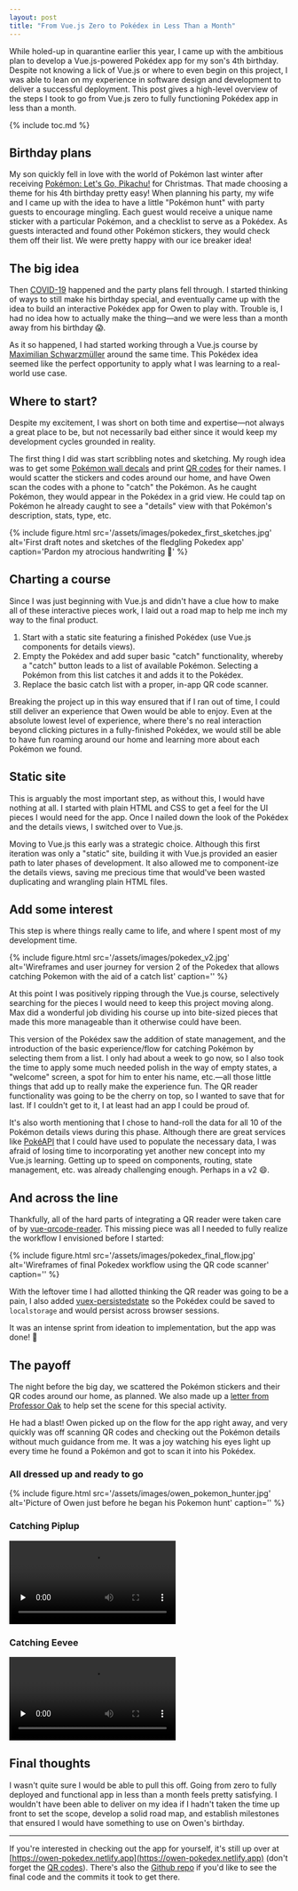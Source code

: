 ```yaml
---
layout: post
title: "From Vue.js Zero to Pokédex in Less Than a Month"
---
```


While holed-up in quarantine earlier this year, I came up with the ambitious
plan to develop a Vue.js-powered Pokédex app for my son's 4th birthday. Despite
not knowing a lick of Vue.js or where to even begin on this project, I was able
to lean on my experience in software design and development to deliver a
successful deployment. This post gives a high-level overview of the steps I took
to go from Vue.js zero to fully functioning Pokédex app in less than a month.

{% include toc.md %}

## Birthday plans

My son quickly fell in love with the world of Pokémon last winter after
receiving [Pokémon: Let's Go,
Pikachu!](https://www.nintendo.com/games/detail/pokemon-lets-go-pikachu-switch/)
for Christmas. That made choosing a theme for his 4th birthday pretty easy! When
planning his party, my wife and I came up with the idea to have a little
"Pokémon hunt" with party guests to encourage mingling. Each guest would receive
a unique name sticker with a particular Pokémon, and a checklist to serve as a
Pokédex. As guests interacted and found other Pokémon stickers, they would check
them off their list. We were pretty happy with our ice breaker idea!

## The big idea

Then
[COVID-19](https://en.wikipedia.org/wiki/2019%E2%80%9320_coronavirus_pandemic)
happened and the party plans fell through. I started thinking of ways to still
make his birthday special, and eventually came up with the idea to build an
interactive Pokédex app for Owen to play with. Trouble is, I had no idea how to
actually make the thing&mdash;and we were less than a month away from his
birthday 😱.

As it so happened, I had started working through a Vue.js course by [Maximilian
Schwarzmüller](https://twitter.com/maxedapps) around the same time. This Pokédex
idea seemed like the perfect opportunity to apply what I was learning to a
real-world use case.

## Where to start?

Despite my excitement, I was short on both time and expertise&mdash;not always a
great place to be, but not necessarily bad either since it would keep my
development cycles grounded in reality.

The first thing I did was start scribbling notes and sketching. My rough idea
was to get some [Pokémon wall
decals](https://www.amazon.com/gp/product/B07TQ9MJM1/) and print [QR
codes](https://docs.google.com/document/d/13JSqyVPQmlAES345SOwMGQ161Dcls2gCTL_K53ihnak/edit?usp=sharing)
for their names. I would scatter the stickers and codes around our home, and
have Owen scan the codes with a phone to "catch" the Pokémon. As he caught
Pokémon, they would appear in the Pokédex in a grid view. He could tap on
Pokémon he already caught to see a "details" view with that Pokémon's
description, stats, type, etc.

{% include figure.html src='/assets/images/pokedex_first_sketches.jpg'
alt='First draft notes and sketches of the fledgling Pokedex app'
caption='Pardon my atrocious handwriting 😬' %}

## Charting a course

Since I was just beginning with Vue.js and didn't have a clue how to make all of
these interactive pieces work, I laid out a road map to help me inch my way
to the final product.

1. Start with a static site featuring a finished Pokédex (use Vue.js components
   for details views).
2. Empty the Pokédex and add super basic "catch" functionality, whereby a
   "catch" button leads to a list of available Pokémon. Selecting a Pokémon from
   this list catches it and adds it to the Pokédex.
3. Replace the basic catch list with a proper, in-app QR code scanner.

Breaking the project up in this way ensured that if I ran out of time, I could
still deliver an experience that Owen would be able to enjoy. Even at the
absolute lowest level of experience, where there's no real interaction beyond
clicking pictures in a fully-finished Pokédex, we would still be able to have
fun roaming around our home and learning more about each Pokémon we found.

## Static site

This is arguably the most important step, as without this, I would have nothing
at all. I started with plain HTML and CSS to get a feel for the UI pieces I
would need for the app. Once I nailed down the look of the Pokédex and the
details views, I switched over to Vue.js.

Moving to Vue.js this early was a strategic choice. Although this first
iteration was only a "static" site, building it with Vue.js provided an easier
path to later phases of development. It also allowed me to component-ize the
details views, saving me precious time that would've been wasted duplicating and
wrangling plain HTML files.

## Add some interest

This step is where things really came to life, and where I spent most of my
development time.

{% include figure.html src='/assets/images/pokedex_v2.jpg' alt='Wireframes and
user journey for version 2 of the Pokedex that allows catching Pokemon with the
aid of a catch list' caption='' %}

At this point I was positively ripping through the Vue.js course, selectively
searching for the pieces I would need to keep this project moving along. Max did
a wonderful job dividing his course up into bite-sized pieces that made this
more manageable than it otherwise could have been.

This version of the Pokédex saw the addition of state management, and the
introduction of the basic experience/flow for catching Pokémon by selecting them
from a list. I only had about a week to go now, so I also took the time to apply
some much needed polish in the way of empty states, a "welcome" screen, a spot
for him to enter his name, etc.&mdash;all those little things that add up to
really make the experience fun. The QR reader functionality was going to be the
cherry on top, so I wanted to save that for last. If I couldn't get to it, I at
least had an app I could be proud of.

It's also worth mentioning that I chose to hand-roll the data for all 10 of the
Pokémon details views during this phase. Although there are great services like
[PokéAPI](https://pokeapi.co/) that I could have used to populate the necessary
data, I was afraid of losing time to incorporating yet another new concept into
my Vue.js learning. Getting up to speed on components, routing, state
management, etc. was already challenging enough. Perhaps in a v2 😄.

## And across the line

Thankfully, all of the hard parts of integrating a QR reader were taken care of
by [vue-qrcode-reader](https://github.com/gruhn/vue-qrcode-reader). This missing
piece was all I needed to fully realize the workflow I envisioned before I
started:

{% include figure.html src='/assets/images/pokedex_final_flow.jpg'
alt='Wireframes of final Pokedex workflow using the QR code scanner' caption=''
%}

With the leftover time I had allotted thinking the QR reader was going to be a
pain, I also added
[vuex-persistedstate](https://github.com/robinvdvleuten/vuex-persistedstate) so
the Pokédex could be saved to `localstorage` and would persist across browser
sessions.

It was an intense sprint from ideation to implementation, but the app was done!
🎉

## The payoff

The night before the big day, we scattered the Pokémon stickers and their QR
codes around our home, as planned. We also made up a [letter from Professor
Oak](https://docs.google.com/document/d/1xihr5zjKYmgdY0R9ALnwNl7gGQcTVI4dfcQ_rtQYDBE/edit?usp=sharing)
to help set the scene for this special activity.

He had a blast! Owen picked up on the flow for the app right away, and very
quickly was off scanning QR codes and checking out the Pokémon details without
much guidance from me. It was a joy watching his eyes light up every time he
found a Pokémon and got to scan it into his Pokédex.

### All dressed up and ready to go

{% include figure.html src='/assets/images/owen_pokemon_hunter.jpg' alt='Picture
of Owen just before he began his Pokemon hunt' caption='' %}

### Catching Piplup

<video controls preload="none"
src="/assets/videos/owen_catching_piplup.webm"></video>

### Catching Eevee

<video controls preload="none"
src="/assets/videos/owen_catching_eevee.webm"></video>

## Final thoughts

I wasn't quite sure I would be able to pull this off. Going from zero to fully
deployed and functional app in less than a month feels pretty satisfying. I
wouldn't have been able to deliver on my idea if I hadn't taken the time up
front to set the scope, develop a solid road map, and establish milestones that
ensured I would have something to use on Owen's birthday.

* * *

If you're interested in checking out the app for yourself, it's still up over at
[https://owen-pokedex.netlify.app](https://owen-pokedex.netlify.app) (don't
forget the [QR
codes](https://docs.google.com/document/d/13JSqyVPQmlAES345SOwMGQ161Dcls2gCTL_K53ihnak/edit?usp=sharing)).
There's also the [Github repo](https://github.com/orangedaisy/pokedex) if you'd
like to see the final code and the commits it took to get there.
